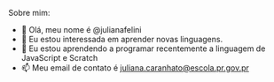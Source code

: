 Sobre mim:
- 👋 Olá, meu nome é @julianafelini
- 👀 Eu estou interessada em aprender novas linguagens.
- 🌱 Eu estou aprendendo a programar recentemente a linguagem de JavaScript e Scratch
- 📫 Meu email de contato é juliana.caranhato@escola.pr.gov.pr
